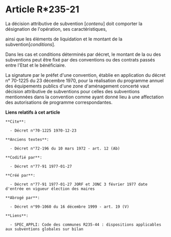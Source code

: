 # Article R*235-21

La décision attributive de subvention [*contenu*] doit comporter la désignation de l'opération, ses caractéristiques,

ainsi que les éléments de liquidation et le montant de la subvention[*conditions*].

Dans les cas et conditions déterminés par décret, le montant de la ou des subventions peut être fixé par des conventions ou
des contrats passés entre l'Etat et le bénéficiaire.

La signature par le préfet d'une convention, établie en application du décret n° 70-1225 du 23 décembre 1970, pour la
réalisation du programme annuel des équipements publics d'une zone d'aménagement concerté vaut décision attributive de
subventions pour celles des subventions mentionnées dans la convention comme ayant donné lieu à une affectation des
autorisations de programme correspondantes.

**Liens relatifs à cet article**

	**Cite**:

	  - Décret n°70-1225 1970-12-23

	**Anciens textes**:

	  - Décret n°72-196 du 10 mars 1972 - art. 12 (Ab)

	**Codifié par**:

	  - Décret n°77-91 1977-01-27

	**Créé par**:

	  - Décret n°77-91 1977-01-27 JORF et JONC 3 février 1977 date d'entrée en vigueur élection des maires

	**Abrogé par**:

	  - Décret n°99-1060 du 16 décembre 1999 - art. 19 (V)

	**Liens**:

	  - SPEC_APPLI: Code des communes R235-44 : dispositions applicables aux subventions globales sur bilan
